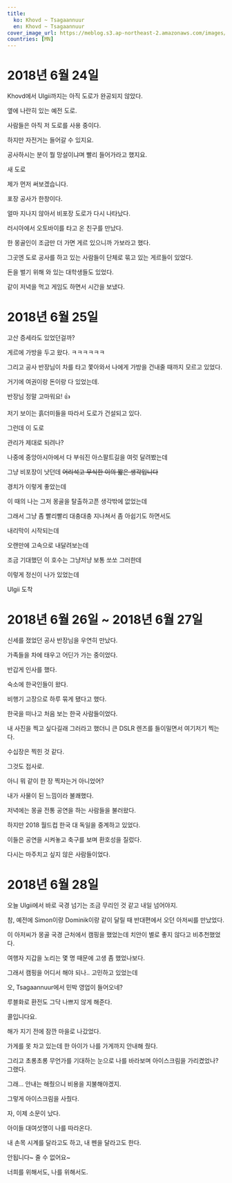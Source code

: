 ```yaml
---
title:
  ko: Khovd ~ Tsagaannuur
  en: Khovd ~ Tsagaannuur
cover_image_url: https://meblog.s3.ap-northeast-2.amazonaws.com/images/mongolia/DSCF9207_prisma_passion+fruit.jpg
countries: [MN]
---
```


# 2018년 6월 24일

<ui-lazy-image src="https://meblog.s3.ap-northeast-2.amazonaws.com/images/mongolia/DSCF9199.jpg"/>

Khovd에서 Ulgii까지는 아직 도로가 완공되지 않았다.

<ui-lazy-image src="https://meblog.s3.ap-northeast-2.amazonaws.com/images/mongolia/DSCF9200.jpg"/>

옆에 나란히 있는 예전 도로.

사람들은 아직 저 도로를 사용 중이다.

<ui-lazy-image src="https://meblog.s3.ap-northeast-2.amazonaws.com/images/mongolia/DSCF9201.jpg"/>

하지만 자전거는 들어갈 수 있지요.

공사하시는 분이 뭘 망설이냐며 빨리 들어가라고 했지요.

<ui-lazy-image src="https://meblog.s3.ap-northeast-2.amazonaws.com/images/mongolia/DSCF9202.jpg"/>

새 도로

<ui-lazy-image src="https://meblog.s3.ap-northeast-2.amazonaws.com/images/mongolia/DSCF9203.jpg"/>

제가 먼저 써보겠습니다.

<ui-lazy-image src="https://meblog.s3.ap-northeast-2.amazonaws.com/images/mongolia/DSCF9204.jpg"/>

포장 공사가 한창이다.

얼마 지나지 않아서 비포장 도로가 다시 나타났다.

<ui-lazy-image src="https://meblog.s3.ap-northeast-2.amazonaws.com/images/mongolia/IMG_7025.JPG"/>

러시아에서 오토바이를 타고 온 친구를 만났다.

<ui-lazy-image src="https://meblog.s3.ap-northeast-2.amazonaws.com/images/mongolia/DSCF9205.jpg"/>

한 몽골인이 조금만 더 가면 게르 있으니까 가보라고 했다.

<ui-lazy-image src="https://meblog.s3.ap-northeast-2.amazonaws.com/images/mongolia/DSCF9206.jpg"/>

그곳엔 도로 공사를 하고 있는 사람들이 단체로 묶고 있는 게르들이 있었다.

돈을 벌기 위해 와 있는 대학생들도 있었다.

같이 저녁을 먹고 게임도 하면서 시간을 보냈다.

# 2018년 6월 25일

<ui-lazy-image src="https://meblog.s3.ap-northeast-2.amazonaws.com/images/mongolia/IMG_7026.JPG"/>

고산 증세라도 있었던걸까?

게르에 가방을 두고 왔다. ㅋㅋㅋㅋㅋㅋ

그리고 공사 반장님이 차를 타고 쫓아와서 나에게 가방을 건내줄 때까지 모르고 있었다.

거기에 여권이랑 돈이랑 다 있었는데.

반장님 정말 고마워요! 👍

<ui-lazy-image src="https://meblog.s3.ap-northeast-2.amazonaws.com/images/mongolia/DSCF9207.jpg"/>

저기 보이는 흙더미들을 따라서 도로가 건설되고 있다.

<ui-lazy-image src="https://meblog.s3.ap-northeast-2.amazonaws.com/images/mongolia/DSCF9208.jpg"/>

그런데 이 도로

<ui-lazy-image src="https://meblog.s3.ap-northeast-2.amazonaws.com/images/mongolia/DSCF9209.jpg"/>

관리가 제대로 되려나?

<ui-lazy-image src="https://meblog.s3.ap-northeast-2.amazonaws.com/images/mongolia/DSCF9210.jpg"/>

나중에 중앙아시아에서 다 부숴진 아스팔트길을 여럿 달려봤는데

<ui-lazy-image src="https://meblog.s3.ap-northeast-2.amazonaws.com/images/mongolia/DSCF9211.jpg"/>

그냥 비포장이 낫던데 ~~어리석고 무식한 이의 짧은 생각입니다~~

<ui-lazy-image src="https://meblog.s3.ap-northeast-2.amazonaws.com/images/mongolia/DSCF9212.jpg"/>

경치가 이렇게 좋았는데

<ui-lazy-image src="https://meblog.s3.ap-northeast-2.amazonaws.com/images/mongolia/DSCF9213.jpg"/>

이 때의 나는 그저 몽골을 탈출하고픈 생각밖에 없었는데

<ui-lazy-image src="https://meblog.s3.ap-northeast-2.amazonaws.com/images/mongolia/DSCF9214.jpg"/>

그래서 그냥 좀 빨리빨리 대충대충 지나쳐서 좀 아쉽기도 하면서도

<ui-lazy-image src="https://meblog.s3.ap-northeast-2.amazonaws.com/images/mongolia/DSCF9215.jpg"/>

내리막이 시작되는데

<ui-lazy-image src="https://meblog.s3.ap-northeast-2.amazonaws.com/images/mongolia/DSCF9216.jpg"/>

오랜만에 고속으로 내달려보는데

<ui-lazy-image src="https://meblog.s3.ap-northeast-2.amazonaws.com/images/mongolia/DSCF9218.jpg"/>

조금 기대했던 이 호수는 그냥저냥 보통 쏘쏘 그러한데

<ui-lazy-image src="https://meblog.s3.ap-northeast-2.amazonaws.com/images/mongolia/DSCF9219.jpg"/>

이렇게 정신이 나가 있었는데

<ui-lazy-image src="https://meblog.s3.ap-northeast-2.amazonaws.com/images/mongolia/DSCF9220.jpg"/>

Ulgii 도착

# 2018년 6월 26일 ~ 2018년 6월 27일

<ui-lazy-image src="https://meblog.s3.ap-northeast-2.amazonaws.com/images/mongolia/DSCF9222.jpg"/>

신세를 졌었던 공사 반장님을 우연히 만났다.

가족들을 차에 태우고 어딘가 가는 중이었다.

반갑게 인사를 했다.

<ui-lazy-image src="https://meblog.s3.ap-northeast-2.amazonaws.com/images/mongolia/DSCF9223.jpg"/>

숙소에 한국인들이 왔다.

비행기 고장으로 하루 묶게 됐다고 했다.

한국을 떠나고 처음 보는 한국 사람들이었다.

내 사진을 찍고 싶다길래 그러라고 했더니 큰 DSLR 렌즈를 들이밀면서 여기저기 찍는다.

수십장은 찍힌 것 같다.

그것도 접사로.

아니 뭐 같이 한 장 찍자는거 아니었어?

내가 사물이 된 느낌이라 불쾌했다.

저녁에는 몽골 전통 공연을 하는 사람들을 불러왔다.

하지만 2018 월드컵 한국 대 독일을 중계하고 있었다.

이들은 공연을 시켜놓고 축구를 보며 환호성을 질렀다.

다시는 마주치고 싶지 않은 사람들이었다.

# 2018년 6월 28일

<ui-lazy-image src="https://meblog.s3.ap-northeast-2.amazonaws.com/images/mongolia/DSCF9224.jpg"/>

오늘 Ulgii에서 바로 국경 넘기는 조금 무리인 것 같고 내일 넘어야지.

참, 예전에 Simon이랑 Dominik이랑 같이 달릴 때 반대편에서 오던 아저씨를 만났었다.

<ui-lazy-image src="https://meblog.s3.ap-northeast-2.amazonaws.com/images/mongolia/IMG_7058.JPG"/>

이 아저씨가 몽골 국경 근처에서 캠핑을 했었는데 치안이 별로 좋지 않다고 비추천했었다.

여행자 지갑을 노리는 몇 명 때문에 고생 좀 했었나보다.

그래서 캠핑을 어디서 해야 되나.. 고민하고 있었는데

<ui-lazy-image src="https://meblog.s3.ap-northeast-2.amazonaws.com/images/mongolia/DSCF9225.jpg"/>

오, Tsagaannuur에서 민박 영업이 들어오네?

루블화로 환전도 그닥 나쁘지 않게 해준다.

<ui-lazy-image src="https://meblog.s3.ap-northeast-2.amazonaws.com/images/mongolia/DSCF9226.jpg"/>

콜입니다요.

<ui-lazy-image src="https://meblog.s3.ap-northeast-2.amazonaws.com/images/mongolia/DSCF9229.jpg"/>

해가 지기 전에 잠깐 마을로 나갔었다.

가게를 못 차고 있는데 한 아이가 나를 가게까지 안내해 줬다.

그리고 초롱초롱 무언가를 기대하는 눈으로 나를 바라보며 아이스크림을 가리켰었나? 그랬다.

그래... 안내는 해줬으니 비용을 지불해야겠지.

그렇게 아이스크림을 사줬다.

자, 이제 소문이 났다.

아이들 대여섯명이 나를 따라온다.

내 손목 시계를 달라고도 하고, 내 펜을 달라고도 한다.

안됩니다~ 줄 수 없어요~

너희를 위해서도, 나를 위해서도.
